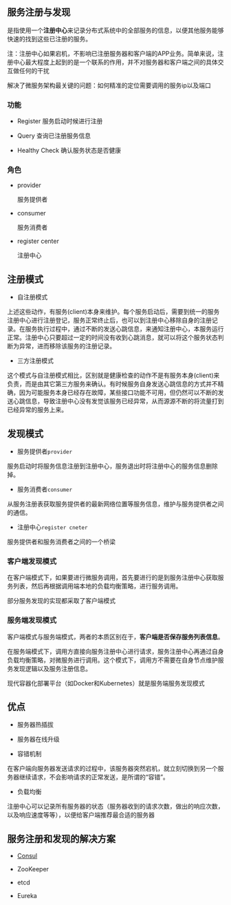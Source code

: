 ## 服务注册与发现

是指使用一个**注册中心**来记录分布式系统中的全部服务的信息，以便其他服务能够快速的找到这些已注册的服务。

注：注册中心如果宕机，不影响已注册服务器和客户端的APP业务。简单来说，注册中心最大程度上起到的是一个联系的作用，并不对服务器和客户端之间的具体交互做任何的干扰

解决了微服务架构最关键的问题：如何精准的定位需要调用的服务ip以及端口

### 功能

* Register
    服务启动时候进行注册

* Query
    查询已注册服务信息

* Healthy Check
    确认服务状态是否健康

### 角色

* provider 

    服务提供者

* consumer
    
    服务消费者

* register center

    注册中心


## 注册模式

* 自注册模式 

上述这些动作，有服务(client)本身来维护。每个服务启动后，需要到统一的服务注册中心进行注册登记，服务正常终止后，也可以到注册中心移除自身的注册记录。在服务执行过程中，通过不断的发送心跳信息，来通知注册中心，本服务运行正常。注册中心只要超过一定的时间没有收到心跳消息，就可以将这个服务状态判断为异常，进而移除该服务的注册记录。

* 三方注册模式 

这个模式与自注册模式相比，区别就是健康检查的动作不是有服务本身(client)来负责，而是由其它第三方服务来确认。有时候服务自身发送心跳信息的方式并不精确，因为可能服务本身已经存在故障，某些接口功能不可用，但仍然可以不断的发送心跳信息，导致注册中心没有发觉该服务已经异常，从而源源不断的将流量打到已经异常的服务上来。

## 发现模式

* 服务提供者```provider```

服务启动时将服务信息注册到注册中心，服务退出时将注册中心的服务信息删除掉。

* 服务消费者```consumer```

从服务注册表获取服务提供者的最新网络位置等服务信息，维护与服务提供者之间的通信。

* 注册中心```register cneter```

服务提供者和服务消费者之间的一个桥梁

### 客户端发现模式

在客户端模式下，如果要进行微服务调用，首先要进行的是到服务注册中心获取服务列表，然后再根据调用端本地的负载均衡策略，进行服务调用。

部分服务发现的实现都采取了客户端模式


### 服务端发现模式

客户端模式与服务端模式，两者的本质区别在于，**客户端是否保存服务列表信息**。

在服务端模式下，调用方直接向服务注册中心进行请求，服务注册中心再通过自身负载均衡策略，对微服务进行调用。这个模式下，调用方不需要在自身节点维护服务发现逻辑以及服务注册信息。

现代容器化部署平台（如Docker和Kubernetes）就是服务端服务发现模式



## 优点

* 服务器热插拔

* 服务器在线升级

* 容错机制

在客户端向服务器发送请求的过程中，该服务器突然宕机，就立刻切换到另一个服务器继续请求，不会影响请求的正常发送，是所谓的“容错”。

* 负载均衡

注册中心可以记录所有服务器的状态（服务器收到的请求次数，做出的响应次数，以及响应速度等等），以便给客户端推荐最合适的服务器



## 服务注册和发现的解决方案

* [Consul]()

* ZooKeeper

* etcd

* Eureka



